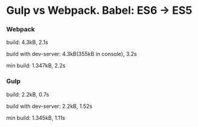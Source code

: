 # Gulp vs Webpack. Babel: ES6 -> ES5

### Webpack
        
build: 4.3kB, 2.1s

build with dev-server: 4.3kB(355kB in console), 3.2s

min build: 1.347kB, 2.2s

### Gulp
        
build: 2.2kB, 0.7s

build with dev-server: 2.2kB, 1.52s

min build: 1.345kB, 1.11s
